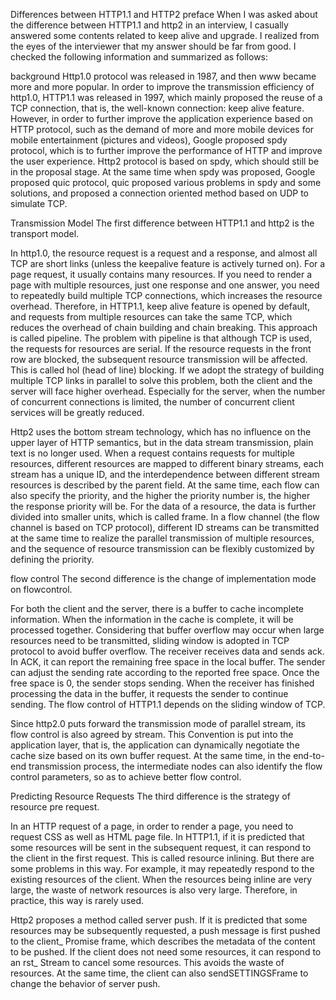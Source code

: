 Differences between HTTP1.1 and HTTP2
preface
When I was asked about the difference between HTTP1.1 and http2 in an interview, I casually answered some contents related to keep alive and upgrade. I realized from the eyes of the interviewer that my answer should be far from good. I checked the following information and summarized as follows:

background
Http1.0 protocol was released in 1987, and then www became more and more popular. In order to improve the transmission efficiency of http1.0, HTTP1.1 was released in 1997, which mainly proposed the reuse of a TCP connection, that is, the well-known connection: keep alive feature. However, in order to further improve the application experience based on HTTP protocol, such as the demand of more and more mobile devices for mobile entertainment (pictures and videos), Google proposed spdy protocol, which is to further improve the performance of HTTP and improve the user experience. Http2 protocol is based on spdy, which should still be in the proposal stage. At the same time when spdy was proposed, Google proposed quic protocol, quic proposed various problems in spdy and some solutions, and proposed a connection oriented method based on UDP to simulate TCP.

Transmission Model
The first difference between HTTP1.1 and http2 is the transport model.

In http1.0, the resource request is a request and a response, and almost all TCP are short links (unless the keepalive feature is actively turned on). For a page request, it usually contains many resources. If you need to render a page with multiple resources, just one response and one answer, you need to repeatedly build multiple TCP connections, which increases the resource overhead. Therefore, in HTTP1.1, keep alive feature is opened by default, and requests from multiple resources can take the same TCP, which reduces the overhead of chain building and chain breaking. This approach is called pipeline. The problem with pipeline is that although TCP is used, the requests for resources are serial. If the resource requests in the front row are blocked, the subsequent resource transmission will be affected. This is called hol (head of line) blocking. If we adopt the strategy of building multiple TCP links in parallel to solve this problem, both the client and the server will face higher overhead. Especially for the server, when the number of concurrent connections is limited, the number of concurrent client services will be greatly reduced.

Http2 uses the bottom stream technology, which has no influence on the upper layer of HTTP semantics, but in the data stream transmission, plain text is no longer used. When a request contains requests for multiple resources, different resources are mapped to different binary streams, each stream has a unique ID, and the interdependence between different stream resources is described by the parent field. At the same time, each flow can also specify the priority, and the higher the priority number is, the higher the response priority will be. For the data of a resource, the data is further divided into smaller units, which is called frame. In a flow channel (the flow channel is based on TCP protocol), different ID streams can be transmitted at the same time to realize the parallel transmission of multiple resources, and the sequence of resource transmission can be flexibly customized by defining the priority.

flow control
The second difference is the change of implementation mode on flowcontrol.

For both the client and the server, there is a buffer to cache incomplete information. When the information in the cache is complete, it will be processed together. Considering that buffer overflow may occur when large resources need to be transmitted, sliding window is adopted in TCP protocol to avoid buffer overflow. The receiver receives data and sends ack. In ACK, it can report the remaining free space in the local buffer. The sender can adjust the sending rate according to the reported free space. Once the free space is 0, the sender stops sending. When the receiver has finished processing the data in the buffer, it requests the sender to continue sending. The flow control of HTTP1.1 depends on the sliding window of TCP.

Since http2.0 puts forward the transmission mode of parallel stream, its flow control is also agreed by stream. This Convention is put into the application layer, that is, the application can dynamically negotiate the cache size based on its own buffer request. At the same time, in the end-to-end transmission process, the intermediate nodes can also identify the flow control parameters, so as to achieve better flow control.

Predicting Resource Requests
The third difference is the strategy of resource pre request.

In an HTTP request of a page, in order to render a page, you need to request CSS as well as HTML page file. In HTTP1.1, if it is predicted that some resources will be sent in the subsequent request, it can respond to the client in the first request. This is called resource inlining. But there are some problems in this way. For example, it may repeatedly respond to the existing resources of the client. When the resources being inline are very large, the waste of network resources is also very large. Therefore, in practice, this way is rarely used.

Http2 proposes a method called server push. If it is predicted that some resources may be subsequently requested, a push message is first pushed to the client_ Promise frame, which describes the metadata of the content to be pushed. If the client does not need some resources, it can respond to an rst_ Stream to cancel some resources. This avoids the waste of resources. At the same time, the client can also sendSETTINGSFrame to change the behavior of server push.
